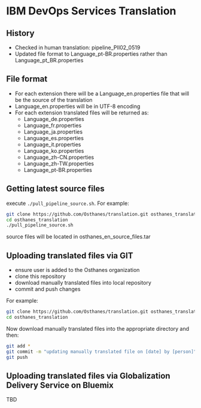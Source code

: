 # IBM DevOps Services Translation 

## History 
* Checked in human translation: pipeline_PII02_0519
* Updated file format to Language_pt-BR.properties rather than Language_pt_BR.properties

## File format 
* For each extension there will be a Language_en.properties file that will be the source of the translation 
* Language_en.properties will be in UTF-8 encoding 
* For each extension translated files will be returned as: 
    - Language_de.properties
    - Language_fr.properties    
    - Language_ja.properties     
    - Language_es.properties    
    - Language_it.properties     
    - Language_ko.properties     
    - Language_zh-CN.properties    
    - Language_zh-TW.properties    
    - Language_pt-BR.properties  

    
## Getting latest source files 
execute `./pull_pipeline_source.sh`.  For example: 
```bash 
git clone https://github.com/Osthanes/translation.git osthanes_translation
cd osthanes_translation
./pull_pipeline_source.sh
```
source files will be located in osthanes_en_source_files.tar

## Uploading translated files via GIT 
* ensure user is added to the Osthanes organization 
* clone this repository 
* download manually translated files into local repository
* commit and push changes 

For example: 
```bash 
git clone https://github.com/Osthanes/translation.git osthanes_translation
cd osthanes_translation
```
Now download manually translated files into the appropriate directory and then: 
```bash 
git add * 
git commit -m "updating manually translated file on [date] by [person]"
git push 
```

## Uploading translated files via Globalization Delivery Service on Bluemix 
TBD 

